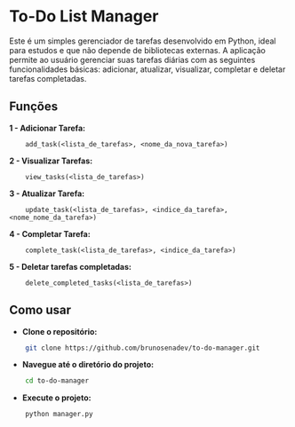 
# To-Do List Manager

Este é um simples gerenciador de tarefas desenvolvido em Python, ideal para estudos e que não depende de bibliotecas externas. A aplicação permite ao usuário gerenciar suas tarefas diárias com as seguintes funcionalidades básicas: adicionar, atualizar, visualizar, completar e deletar tarefas completadas.


## Funções

**1 - Adicionar Tarefa:**
```
    add_task(<lista_de_tarefas>, <nome_da_nova_tarefa>)
```
**2 - Visualizar Tarefas:**
```
    view_tasks(<lista_de_tarefas>)
```
**3 - Atualizar Tarefa:**
```
    update_task(<lista_de_tarefas>, <indice_da_tarefa>, <nome_nome_da_tarefa>)
```
**4 - Completar Tarefa:**
```
    complete_task(<lista_de_tarefas>, <indice_da_tarefa>)
```
**5 - Deletar tarefas completadas:**
```
    delete_completed_tasks(<lista_de_tarefas>)
```


## Como usar

- **Clone o repositório:**
```bash
    git clone https://github.com/brunosenadev/to-do-manager.git
```
- **Navegue até o diretório do projeto:**
```bash
    cd to-do-manager
```
- **Execute o projeto:**
```bash
    python manager.py
```
